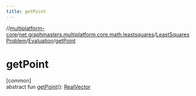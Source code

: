 ```yaml
---
title: getPoint
---
```

//[multiplatform-core](../../../../index.html)/[net.graphmasters.multiplatform.core.math.leastsquares](../../index.html)/[LeastSquaresProblem](../index.html)/[Evaluation](index.html)/[getPoint](get-point.html)



# getPoint



[common]\
abstract fun [getPoint](get-point.html)(): [RealVector](../../../net.graphmasters.multiplatform.core.math.linear/-real-vector/index.html)





